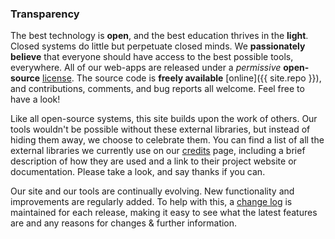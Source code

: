 ### Transparency

The best technology is __open__, and the best education thrives in the __light__. Closed systems do little but perpetuate closed minds. We __passionately believe__ that everyone should have access to the best possible tools, everywhere. All of our web-apps are released under a _permissive_ __open-source__ [license](/license). The source code is __freely available__ [online]({{ site.repo }}), and contributions, comments, and bug reports all welcome. Feel free to have a look!

Like all open-source systems, this site builds upon the work of others. Our tools wouldn't be possible without these external libraries, but instead of hiding them away, we choose to celebrate them. You can find a list of all the external libraries we currently use on our [credits](/credits/) page, including a brief description of how they are used and a link to their project website or documentation. Please take a look, and say thanks if you can.

Our site and our tools are continually evolving. New functionality and improvements are regularly added. To help with this, a [change log](/changes) is maintained for each release, making it easy to see what the latest features are and any reasons for changes & further information.